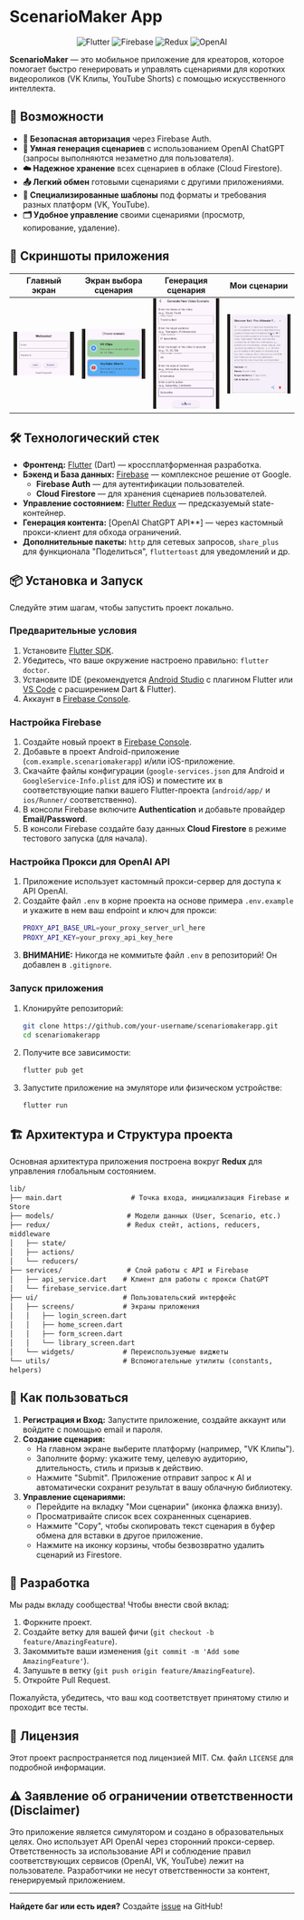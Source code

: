 # ScenarioMaker App

<div align="center">

<img src="https://img.shields.io/badge/Flutter-02569B?style=for-the-badge&logo=flutter&logoColor=white" alt="Flutter"> <img src="https://img.shields.io/badge/Firebase-FFCA28?style=for-the-badge&logo=firebase&logoColor=black" alt="Firebase"> <img src="https://img.shields.io/badge/Redux-764ABC?style=for-the-badge&logo=redux&logoColor=white" alt="Redux"> <img src="https://img.shields.io/badge/OpenAI-412991?style=for-the-badge&logo=openai&logoColor=white" alt="OpenAI">

</div>

**ScenarioMaker** — это мобильное приложение для креаторов, которое помогает быстро генерировать и управлять сценариями для коротких видеороликов (VK Клипы, YouTube Shorts) с помощью искусственного интеллекта.

## 🚀 Возможности

*   **🔐 Безопасная авторизация** через Firebase Auth.
*   **🤖 Умная генерация сценариев** с использованием OpenAI ChatGPT (запросы выполняются незаметно для пользователя).
*   **☁️ Надежное хранение** всех сценариев в облаке (Cloud Firestore).
*   **📤 Легкий обмен** готовыми сценариями с другими приложениями.
*   **🎯 Специализированные шаблоны** под форматы и требования разных платформ (VK, YouTube).
*   **🗂️ Удобное управление** своими сценариями (просмотр, копирование, удаление).


## 📸 Скриншоты приложения

<div align="center">

| Главный экран | Экран выбора сценария | Генерация сценария | Мои сценарии |
| :---: | :---: | :---: | :---: |
| <img src="assets/screenshots/logo.png" width="200"> | <img src="assets/screenshots/choose.png" width="200"> | <img src="assets/screenshots/generate.png" width="200"> | <img src="assets/screenshots/text.png" width="200"> |
</div>

## 🛠️ Технологический стек

*   **Фронтенд:** [Flutter](https://flutter.dev/) (Dart) — кроссплатформенная разработка.
*   **Бэкенд и База данных:** [Firebase](https://firebase.google.com/) — комплексное решение от Google.
    *   **Firebase Auth** — для аутентификации пользователей.
    *   **Cloud Firestore** — для хранения сценариев пользователей.
*   **Управление состоянием:** [Flutter Redux](https://pub.dev/packages/flutter_redux) — предсказуемый state-контейнер.
*   **Генерация контента:** [OpenAI ChatGPT API**] — через кастомный прокси-клиент для обхода ограничений.
*   **Дополнительные пакеты:** `http` для сетевых запросов, `share_plus` для функционала "Поделиться", `fluttertoast` для уведомлений и др.

## 📦 Установка и Запуск

Следуйте этим шагам, чтобы запустить проект локально.

### Предварительные условия

1.  Установите [Flutter SDK](https://docs.flutter.dev/get-started/install).
2.  Убедитесь, что ваше окружение настроено правильно: `flutter doctor`.
3.  Установите IDE (рекомендуется [Android Studio](https://developer.android.com/studio) с плагином Flutter или [VS Code](https://code.visualstudio.com/) с расширением Dart & Flutter).
4.  Аккаунт в [Firebase Console](https://console.firebase.google.com/).

### Настройка Firebase

1.  Создайте новый проект в [Firebase Console](https://console.firebase.google.com/).
2.  Добавьте в проект Android-приложение (`com.example.scenariomakerapp`) и/или iOS-приложение.
3.  Скачайте файлы конфигурации (`google-services.json` для Android и `GoogleService-Info.plist` для iOS) и поместите их в соответствующие папки вашего Flutter-проекта (`android/app/` и `ios/Runner/` соответственно).
4.  В консоли Firebase включите **Authentication** и добавьте провайдер **Email/Password**.
5.  В консоли Firebase создайте базу данных **Cloud Firestore** в режиме тестового запуска (для начала).

### Настройка Прокси для OpenAI API

1.  Приложение использует кастомный прокси-сервер для доступа к API OpenAI.
2.  Создайте файл `.env` в корне проекта на основе примера `.env.example` и укажите в нем ваш endpoint и ключ для прокси:
    ```bash
    PROXY_API_BASE_URL=your_proxy_server_url_here
    PROXY_API_KEY=your_proxy_api_key_here
    ```
3.  **ВНИМАНИЕ:** Никогда не коммитьте файл `.env` в репозиторий! Он добавлен в `.gitignore`.

### Запуск приложения

1.  Клонируйте репозиторий:
    ```bash
    git clone https://github.com/your-username/scenariomakerapp.git
    cd scenariomakerapp
    ```
2.  Получите все зависимости:
    ```bash
    flutter pub get
    ```
3.  Запустите приложение на эмуляторе или физическом устройстве:
    ```bash
    flutter run
    ```

## 🏗️ Архитектура и Структура проекта

Основная архитектура приложения построена вокруг **Redux** для управления глобальным состоянием.

```
lib/
├── main.dart                 # Точка входа, инициализация Firebase и Store
├── models/                  # Модели данных (User, Scenario, etc.)
├── redux/                   # Redux стейт, actions, reducers, middleware
│   ├── state/
│   ├── actions/
│   └── reducers/
├── services/                # Слой работы с API и Firebase
│   ├── api_service.dart    # Клиент для работы с прокси ChatGPT
│   └── firebase_service.dart
├── ui/                     # Пользовательский интерфейс
│   ├── screens/            # Экраны приложения
│   │   ├── login_screen.dart
│   │   ├── home_screen.dart
│   │   ├── form_screen.dart
│   │   └── library_screen.dart
│   └── widgets/            # Переиспользуемые виджеты
└── utils/                  # Вспомогательные утилиты (constants, helpers)
```

## 📝 Как пользоваться

1.  **Регистрация и Вход:** Запустите приложение, создайте аккаунт или войдите с помощью email и пароля.
2.  **Создание сценария:**
    *   На главном экране выберите платформу (например, "VK Клипы").
    *   Заполните форму: укажите тему, целевую аудиторию, длительность, стиль и призыв к действию.
    *   Нажмите "Submit". Приложение отправит запрос к AI и автоматически сохранит результат в вашу облачную библиотеку.
3.  **Управление сценариями:**
    *   Перейдите на вкладку "Мои сценарии" (иконка флажка внизу).
    *   Просматривайте список всех сохраненных сценариев.
    *   Нажмите "Copy", чтобы скопировать текст сценария в буфер обмена для вставки в другое приложение.
    *   Нажмите на иконку корзины, чтобы безвозвратно удалить сценарий из Firestore.

## 🤝 Разработка

Мы рады вкладу сообщества! Чтобы внести свой вклад:

1.  Форкните проект.
2.  Создайте ветку для вашей фичи (`git checkout -b feature/AmazingFeature`).
3.  Закоммитьте ваши изменения (`git commit -m 'Add some AmazingFeature'`).
4.  Запушьте в ветку (`git push origin feature/AmazingFeature`).
5.  Откройте Pull Request.

Пожалуйста, убедитесь, что ваш код соответствует принятому стилю и проходит все тесты.

## 📄 Лицензия

Этот проект распространяется под лицензией MIT. См. файл `LICENSE` для подробной информации.

## ⚠️ Заявление об ограничении ответственности (Disclaimer)

Это приложение является симулятором и создано в образовательных целях. Оно использует API OpenAI через сторонний прокси-сервер. Ответственность за использование API и соблюдение правил соответствующих сервисов (OpenAI, VK, YouTube) лежит на пользователе. Разработчики не несут ответственности за контент, генерируемый приложением.

---

**Найдете баг или есть идея?** Создайте [issue](https://github.com/your-username/scenariomakerapp/issues) на GitHub!
